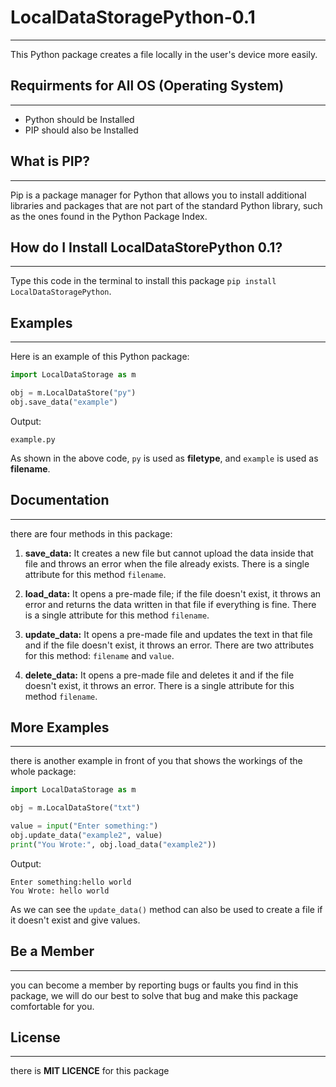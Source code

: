 # LocalDataStoragePython-0.1
***
This Python package creates a file locally in the user's device more easily.

## Requirments for All OS (Operating System)
***
* Python should be Installed
*  PIP should also be Installed

## What is PIP?
***
Pip is a package manager for Python that allows you to install additional libraries and packages that are not part of the standard Python library, such as the ones found in the Python Package Index.

## How do I Install LocalDataStorePython 0.1?
***
Type this code in the terminal to install this package `pip install LocalDataStoragePython`.

## Examples
***
Here is an example of this Python package:
``` python
import LocalDataStorage as m

obj = m.LocalDataStore("py")
obj.save_data("example")

```
Output:
```
example.py
```
As shown in the above code, `py` is used as **filetype**, and `example` is used as **filename**.

## Documentation
***
there are four methods in this package:

1) **save_data:** It creates a new file but cannot upload the data inside that file and throws an error when the file already exists. There is a single attribute for this method `filename`.
   
2) **load_data:** It opens a pre-made file; if the file doesn't exist, it throws an error and returns the data written in that file if everything is fine. There is a single attribute for this method `filename`.

3) **update_data:** It opens a pre-made file and updates the text in that file and if the file doesn't exist, it throws an error. There are two attributes for this method: `filename` and `value`.
   
4) **delete_data:** It opens a pre-made file and deletes it and if the file doesn't exist, it throws an error. There is a single attribute for this method `filename`.

## More Examples
***
there is another example in front of you that shows the workings of the whole package:
``` python
import LocalDataStorage as m

obj = m.LocalDataStore("txt")

value = input("Enter something:")
obj.update_data("example2", value)
print("You Wrote:", obj.load_data("example2"))

```
Output:

```
Enter something:hello world
You Wrote: hello world
```
As we can see the `update_data()` method can also be used to create a file if it doesn't exist and give values.

## Be a Member
***
you can become a member by reporting bugs or faults you find in this package, we will do our best to solve that bug and make this package comfortable for you.

## License
***
there is **MIT LICENCE** for this package
